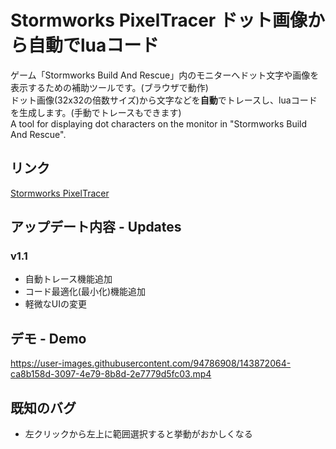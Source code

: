 # Stormworks PixelTracer ドット画像から自動でluaコード
ゲーム「Stormworks Build And Rescue」内のモニターへドット文字や画像を表示するための補助ツールです。(ブラウザで動作)  
ドット画像(32x32の倍数サイズ)から文字などを**自動**でトレースし、luaコードを生成します。(手動でトレースもできます)  
A tool for displaying dot characters on the monitor in "Stormworks Build And Rescue".

## リンク
[Stormworks PixelTracer](https://doma-itachi.github.io/Stormworks-PixelTracer/ "Stormworks PixelTracer")

## アップデート内容 - Updates
### v1.1
- 自動トレース機能追加
- コード最適化(最小化)機能追加
- 軽微なUIの変更

## デモ - Demo
https://user-images.githubusercontent.com/94786908/143872064-ca8b158d-3097-4e79-8b8d-2e7779d5fc03.mp4

## 既知のバグ
- 左クリックから左上に範囲選択すると挙動がおかしくなる
